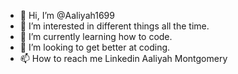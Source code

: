 - 👋 Hi, I’m @Aaliyah1699
- 👀 I’m interested in different things all the time.
- 🌱 I’m currently learning how to code.
- 💞️ I’m looking to get better at coding.
- 📫 How to reach me Linkedin Aaliyah Montgomery

<!---
Aaliyah1699/Aaliyah1699 is a ✨ special ✨ repository because its `README.md` (this file) appears on your GitHub profile.
You can click the Preview link to take a look at your changes.
--->
